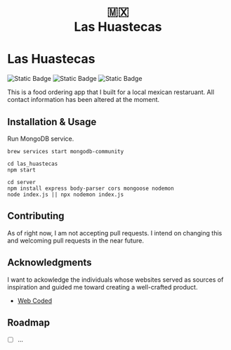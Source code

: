 <h1 align="center">
  🇲🇽 <br> Las Huastecas
</h1>

# Las Huastecas

![Static Badge](https://img.shields.io/badge/version-1.0-blue)
![Static Badge](https://img.shields.io/badge/build-passing-brightgreen)
![Static Badge](https://img.shields.io/badge/repo_status-active-brightgreen)

This is a food ordering app that I built for a local mexican restaruant. All contact information has been altered at the moment.

## Installation & Usage

Run MongoDB service.

```
brew services start mongodb-community
```

```
cd las_huastecas
npm start
```

```
cd server
npm install express body-parser cors mongoose nodemon
node index.js || npx nodemon index.js
```

## Contributing

As of right now, I am not accepting pull requests. I intend on changing this and welcoming pull requests in the near future.

## Acknowledgments

I want to ackowledge the individuals whose websites served as sources of inspiration and guided me toward creating a well-crafted product.

- [Web Coded](https://www.youtube.com/watch?v=x4dIga_3S4I)

## Roadmap

- [ ] ...
